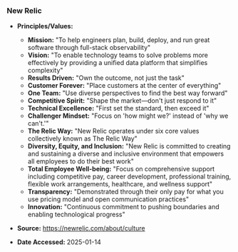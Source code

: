 ### New Relic

- **Principles/Values:**
  - **Mission:** "To help engineers plan, build, deploy, and run great software through full-stack observability"
  - **Vision:** "To enable technology teams to solve problems more effectively by providing a unified data platform that simplifies complexity"
  - **Results Driven:** "Own the outcome, not just the task"
  - **Customer Forever:** "Place customers at the center of everything"
  - **One Team:** "Use diverse perspectives to find the best way forward"
  - **Competitive Spirit:** "Shape the market—don't just respond to it"
  - **Technical Excellence:** "First set the standard, then exceed it"
  - **Challenger Mindset:** "Focus on 'how might we?' instead of 'why we can't.'"
  - **The Relic Way:** "New Relic operates under six core values collectively known as The Relic Way"
  - **Diversity, Equity, and Inclusion:** "New Relic is committed to creating and sustaining a diverse and inclusive environment that empowers all employees to do their best work"
  - **Total Employee Well-being:** "Focus on comprehensive support including competitive pay, career development, professional training, flexible work arrangements, healthcare, and wellness support"
  - **Transparency:** "Demonstrated through their only pay for what you use pricing model and open communication practices"
  - **Innovation:** "Continuous commitment to pushing boundaries and enabling technological progress"

- **Source:** https://newrelic.com/about/culture
- **Date Accessed:** 2025-01-14